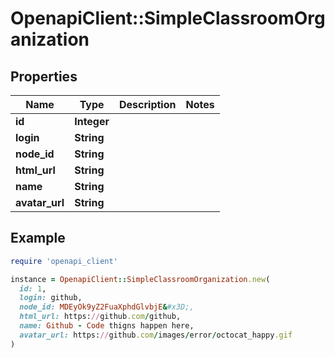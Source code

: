 # OpenapiClient::SimpleClassroomOrganization

## Properties

| Name | Type | Description | Notes |
| ---- | ---- | ----------- | ----- |
| **id** | **Integer** |  |  |
| **login** | **String** |  |  |
| **node_id** | **String** |  |  |
| **html_url** | **String** |  |  |
| **name** | **String** |  |  |
| **avatar_url** | **String** |  |  |

## Example

```ruby
require 'openapi_client'

instance = OpenapiClient::SimpleClassroomOrganization.new(
  id: 1,
  login: github,
  node_id: MDEyOk9yZ2FuaXphdGlvbjE&#x3D;,
  html_url: https://github.com/github,
  name: Github - Code thigns happen here,
  avatar_url: https://github.com/images/error/octocat_happy.gif
)
```

